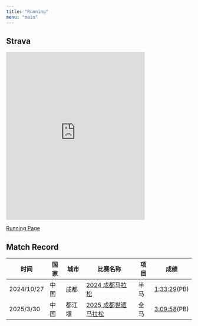 ```yaml
---
title: "Running"
menu: "main"
---
```


## Strava

<iframe height="454" width="100%" style="max-width: 376px;" frameborder="0" allowtransparency="true" scrolling="no" src="https://www.strava.com/athletes/133976397/latest-rides/0ec249df684c38d032ac12906fd90ac29076c478"></iframe>

[Running Page](https://running.madcodelife.com)

## Match Record
<!-- markdownlint-disable MD013 -->
| 时间       | 国家 | 城市   | 比赛名称                                                                                                | 项目 | 成绩                                                                                            |
| ---------- | ---- | ------ | ------------------------------------------------------------------------------------------------------- | ---- | ----------------------------------------------------------------------------------------------- |
| 2024/10/27 | 中国 | 成都   | [2024 成都马拉松](https://assets.madcodelife.com/blog/2024/10/a0a707228e6ceb9b10dd682acc11b76d.JPG)     | 半马 | [1:33:29](https://assets.madcodelife.com/blog/2024/10/efc858b7e65e26cde389b90b147283e2.JPG)(PB) |
| 2025/3/30  | 中国 | 都江堰 | [2025 成都世遗马拉松](https://assets.madcodelife.com/blog/2025/03/880cefb43a1749e8f11bae352c59d18f.JPG) | 全马 | [3:09:58](https://assets.madcodelife.com/blog/2025/03/fa8dda461f265bfa2130ba04d32b4c95.jpg)(PB) |
